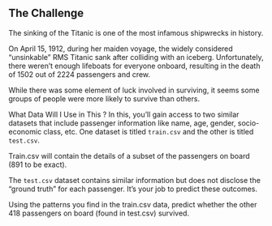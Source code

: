 ## The Challenge
The sinking of the Titanic is one of the most infamous shipwrecks in history.

On April 15, 1912, during her maiden voyage, the widely considered “unsinkable” RMS Titanic sank after colliding with an iceberg. Unfortunately, there weren’t enough lifeboats for everyone onboard, resulting in the death of 1502 out of 2224 passengers and crew.

While there was some element of luck involved in surviving, it seems some groups of people were more likely to survive than others.

What Data Will I Use in This ?
In this, you’ll gain access to two similar datasets that include passenger information like name, 
age, gender, socio-economic class, etc. One dataset is titled `train.csv` and the other is titled `test.csv`.

Train.csv will contain the details of a subset of the passengers on board (891 to be exact).

The `test.csv` dataset contains similar information but does not disclose the “ground truth” for each passenger. 
It’s your job to predict these outcomes.

Using the patterns you find in the train.csv data, predict whether the other 418 passengers on board (found in test.csv) survived.

